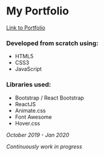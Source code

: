 # My Portfolio

[Link to Portfolio](https://github.com/MalinkaMell/portfolio)


### Developed from scratch using:

* HTML5
* CSS3
* JavaScript

### Libraries used:

* Bootstrap / React Bootstrap
* ReactJS
* Animate.css
* Font Awesome
* Hover.css

_October 2019 - Jan 2020_

_Continuously work in progress_
